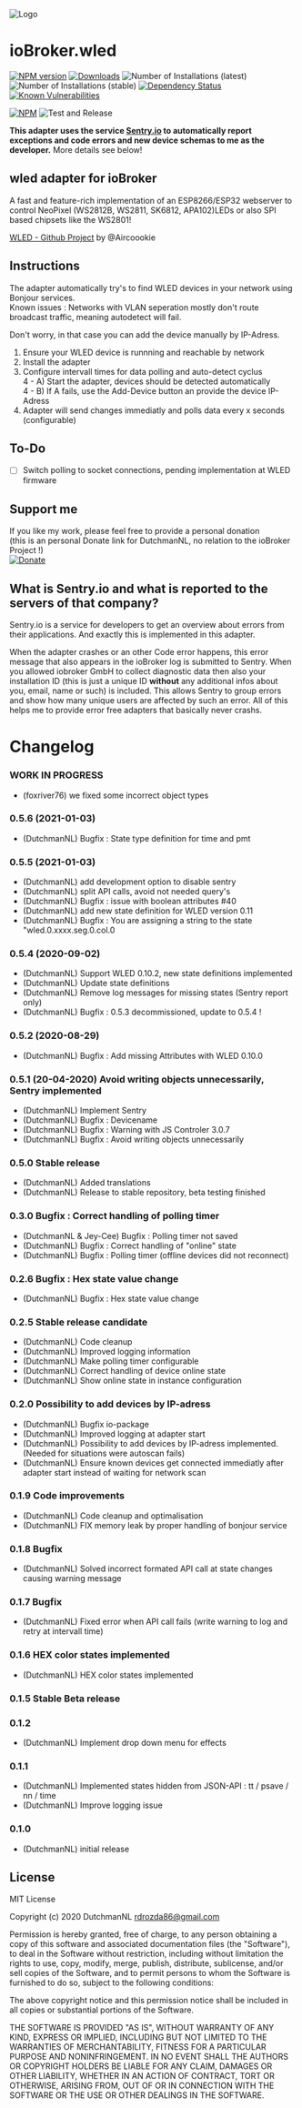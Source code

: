![Logo](admin/wled_large.png)
# ioBroker.wled

[![NPM version](http://img.shields.io/npm/v/iobroker.wled.svg)](https://www.npmjs.com/package/iobroker.wled)
[![Downloads](https://img.shields.io/npm/dm/iobroker.wled.svg)](https://www.npmjs.com/package/iobroker.wled)
![Number of Installations (latest)](http://iobroker.live/badges/wled-installed.svg)
![Number of Installations (stable)](http://iobroker.live/badges/wled-stable.svg)
[![Dependency Status](https://img.shields.io/david/DrozmotiX/iobroker.wled.svg)](https://david-dm.org/DrozmotiX/iobroker.wled)
[![Known Vulnerabilities](https://snyk.io/test/github/DrozmotiX/ioBroker.wled/badge.svg)](https://snyk.io/test/github/DrozmotiX/ioBroker.wled)

[![NPM](https://nodei.co/npm/iobroker.wled.png?downloads=true)](https://nodei.co/npm/iobroker.wled/)
![Test and Release](https://github.com/DrozmotiX/ioBroker.wled/workflows/Test%20and%20Release/badge.svg)

**This adapter uses the service [Sentry.io](https://sentry.io) to automatically report exceptions and code errors and new device schemas to me as the developer.** More details see below!

## wled adapter for ioBroker

A fast and feature-rich implementation of an ESP8266/ESP32 webserver to control NeoPixel (WS2812B, WS2811, SK6812, APA102)LEDs or also SPI based chipsets like the WS2801!

[WLED - Github Project](https://github.com/Aircoookie/WLED) by @Aircoookie

## Instructions

The adapter automatically try's to find WLED devices in your network using Bonjour services.  
Known issues : Networks with VLAN seperation mostly don't route broadcast traffic, meaning autodetect will fail.  

Don't worry, in that case you can add the device manually by IP-Adress.

1) Ensure your WLED device is runnning and reachable by network
2) Install the adapter
3) Configure intervall times for data polling and auto-detect cyclus  
4 - A) Start the adapter, devices should be detected automatically  
4 - B) If A fails, use the Add-Device button an provide the device IP-Adress  
5) Adapter will send changes immediatly and polls data every x seconds (configurable)

## To-Do

* [ ] Switch polling to socket connections, pending implementation at WLED firmware

## Support me
If you like my work, please feel free to provide a personal donation  
(this is an personal Donate link for DutchmanNL, no relation to the ioBroker Project !)  
[![Donate](https://raw.githubusercontent.com/DrozmotiX/ioBroker.wled/main/admin/button.png)](http://paypal.me/DutchmanNL)

## What is Sentry.io and what is reported to the servers of that company?
Sentry.io is a service for developers to get an overview about errors from their applications. And exactly this is implemented in this adapter.

When the adapter crashes or an other Code error happens, this error message that also appears in the ioBroker log is submitted to Sentry. When you allowed iobroker GmbH to collect diagnostic data then also your installation ID (this is just a unique ID **without** any additional infos about you, email, name or such) is included. This allows Sentry to group errors and show how many unique users are affected by such an error. All of this helps me to provide error free adapters that basically never crashs.  

# Changelog
<!--
    Placeholder for the next version (at the beginning of the line):
    ### __WORK IN PROGRESS__
-->

### __WORK IN PROGRESS__
* (foxriver76) we fixed some incorrect object types

### 0.5.6 (2021-01-03)
* (DutchmanNL) Bugfix : State type definition for time and pmt

### 0.5.5 (2021-01-03)
* (DutchmanNL) add development option to disable sentry
* (DutchmanNL) split API calls, avoid not needed query's
* (DutchmanNL) Bugfix : issue with boolean attributes #40
* (DutchmanNL) add new state definition for WLED version 0.11
* (DutchmanNL) Bugfix : You are assigning a string to the state "wled.0.xxxx.seg.0.col.0

### 0.5.4 (2020-09-02)
* (DutchmanNL) Support WLED 0.10.2, new state definitions implemented
* (DutchmanNL) Update state definitions
* (DutchmanNL) Remove log messages for missing states (Sentry report only)
* (DutchmanNL) Bugfix : 0.5.3 decommissioned, update to 0.5.4 !

### 0.5.2 (2020-08-29)
* (DutchmanNL) Bugfix : Add missing Attributes with WLED 0.10.0

### 0.5.1 (20-04-2020) Avoid writing objects unnecessarily, Sentry implemented
* (DutchmanNL) Implement Sentry
* (DutchmanNL) Bugfix : Devicename
* (DutchmanNL) Bugfix : Warning with JS Controler 3.0.7
* (DutchmanNL) Bugfix : Avoid writing objects unnecessarily

### 0.5.0 Stable release
* (DutchmanNL) Added translations
* (DutchmanNL) Release to stable repository, beta testing finished

### 0.3.0 Bugfix : Correct handling of polling timer
* (DutchmanNL  & Jey-Cee) Bugfix : Polling timer not saved
* (DutchmanNL) Bugfix : Correct handling of "online" state
* (DutchmanNL) Bugfix : Polling timer (offline devices did not reconnect)

### 0.2.6 Bugfix : Hex state value change
* (DutchmanNL) Bugfix : Hex state value change

### 0.2.5 Stable release candidate
* (DutchmanNL) Code cleanup
* (DutchmanNL) Improved logging information
* (DutchmanNL) Make polling timer configurable
* (DutchmanNL) Correct handling of device online state
* (DutchmanNL) Show online state in instance configuration

### 0.2.0 Possibility to add devices by IP-adress
* (DutchmanNL) Bugfix io-package
* (DutchmanNL) Improved logging at adapter start
* (DutchmanNL) Possibility to add devices by IP-adress implemented. (Needed for situations were autoscan fails)
* (DutchmanNL) Ensure known devices get connected immediatly after adapter start instead of waiting for network scan

### 0.1.9 Code improvements
* (DutchmanNL) Code cleanup and optimalisation
* (DutchmanNL) FIX memory leak by proper handling of bonjour service

### 0.1.8 Bugfix
* (DutchmanNL) Solved incorrect formated API call at state changes causing warning message

### 0.1.7 Bugfix
* (DutchmanNL) Fixed error when API call fails (write warning to log and retry at intervall time)

### 0.1.6 HEX color states implemented
* (DutchmanNL) HEX color states implemented

### 0.1.5 Stable Beta release

### 0.1.2
* (DutchmanNL) Implement drop down menu for effects

### 0.1.1
* (DutchmanNL) Implemented states hidden from JSON-API : tt / psave / nn / time
* (DutchmanNL) Improve logging issue

### 0.1.0
* (DutchmanNL) initial release

## License
MIT License

Copyright (c) 2020 DutchmanNL <rdrozda86@gmail.com>

Permission is hereby granted, free of charge, to any person obtaining a copy
of this software and associated documentation files (the "Software"), to deal
in the Software without restriction, including without limitation the rights
to use, copy, modify, merge, publish, distribute, sublicense, and/or sell
copies of the Software, and to permit persons to whom the Software is
furnished to do so, subject to the following conditions:

The above copyright notice and this permission notice shall be included in all
copies or substantial portions of the Software.

THE SOFTWARE IS PROVIDED "AS IS", WITHOUT WARRANTY OF ANY KIND, EXPRESS OR
IMPLIED, INCLUDING BUT NOT LIMITED TO THE WARRANTIES OF MERCHANTABILITY,
FITNESS FOR A PARTICULAR PURPOSE AND NONINFRINGEMENT. IN NO EVENT SHALL THE
AUTHORS OR COPYRIGHT HOLDERS BE LIABLE FOR ANY CLAIM, DAMAGES OR OTHER
LIABILITY, WHETHER IN AN ACTION OF CONTRACT, TORT OR OTHERWISE, ARISING FROM,
OUT OF OR IN CONNECTION WITH THE SOFTWARE OR THE USE OR OTHER DEALINGS IN THE
SOFTWARE.
